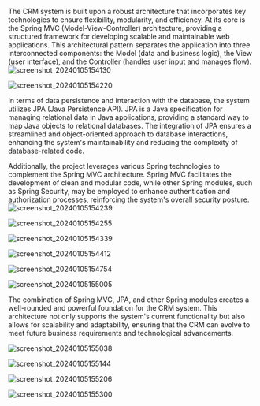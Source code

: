 The CRM system is built upon a robust architecture that incorporates key technologies to ensure flexibility, modularity, and efficiency. At its core is the Spring MVC (Model-View-Controller) architecture, providing a structured framework for developing scalable and maintainable web applications. This architectural pattern separates the application into three interconnected components: the Model (data and business logic), the View (user interface), and the Controller (handles user input and manages flow).
![screenshot_20240105154130](https://github.com/syedshariqkamran/springboot-crm-/assets/89725524/954ad7d9-c2f8-4e07-b8c0-57fbe97481cd)


![screenshot_20240105154220](https://github.com/syedshariqkamran/springboot-crm-/assets/89725524/9c04da66-e535-48c6-9a5b-11b35d8a3688)


In terms of data persistence and interaction with the database, the system utilizes JPA (Java Persistence API). JPA is a Java specification for managing relational data in Java applications, providing a standard way to map Java objects to relational databases. The integration of JPA ensures a streamlined and object-oriented approach to database interactions, enhancing the system's maintainability and reducing the complexity of database-related code.

Additionally, the project leverages various Spring technologies to complement the Spring MVC architecture. Spring MVC facilitates the development of clean and modular code, while other Spring modules, such as Spring Security, may be employed to enhance authentication and authorization processes, reinforcing the system's overall security posture.
![screenshot_20240105154239](https://github.com/syedshariqkamran/springboot-crm-/assets/89725524/50a50874-a915-4812-8c3d-0febc15b7c7f)


![screenshot_20240105154255](https://github.com/syedshariqkamran/springboot-crm-/assets/89725524/edb0d7ea-10b0-43dd-93ab-473749f2dd6c)



![screenshot_20240105154339](https://github.com/syedshariqkamran/springboot-crm-/assets/89725524/db890055-302d-4633-a95c-6e1905302fb1)

![screenshot_20240105154412](https://github.com/syedshariqkamran/springboot-crm-/assets/89725524/48f7a90f-2699-4401-b883-9e90a4b3ee34)


![screenshot_20240105154754](https://github.com/syedshariqkamran/springboot-crm-/assets/89725524/89a5de4d-867a-4cab-86c4-52b066e4e7c7)


![screenshot_20240105155005](https://github.com/syedshariqkamran/springboot-crm-/assets/89725524/83e4353a-5fdc-4491-8728-773033a71de3)


The combination of Spring MVC, JPA, and other Spring modules creates a well-rounded and powerful foundation for the CRM system. This architecture not only supports the system's current functionality but also allows for scalability and adaptability, ensuring that the CRM can evolve to meet future business requirements and technological advancements.

![screenshot_20240105155038](https://github.com/syedshariqkamran/springboot-crm-/assets/89725524/0459a1de-1327-4166-a745-f018585cfff1)

![screenshot_20240105155144](https://github.com/syedshariqkamran/springboot-crm-/assets/89725524/ba03ee23-bc4f-4977-b900-48d6ad37fba8)

![screenshot_20240105155206](https://github.com/syedshariqkamran/springboot-crm-/assets/89725524/ff9481f5-d27d-4781-8a14-a22f5fa44564)


![screenshot_20240105155300](https://github.com/syedshariqkamran/springboot-crm-/assets/89725524/aa39e240-4043-4b61-8fb9-f59b623504eb)


